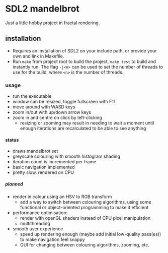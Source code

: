 # SDL2 mandelbrot
Just a little hobby project in fractal rendering.

## installation
- Requires an installation of SDL2 on your include path, or provide your own and link in Makefile.
- Run `make` from project root to build the project, `make test` to build and instantly run. The flag `-j<n>` can be used to set the number of threads to use for the build, where `<n>` is the number of threads.

### usage
- run the executable
- window can be resized, toggle fullscreen with F11
- move around with WASD keys
- zoom in/out with up/down arrow keys
- zoom in and centre on click by left-clicking
    - resizing or zooming may result in needing to wait a moment until enough iterations are recalculated to be able to see anything

#### status
- draws mandelbrot set
- greyscale colouring with smooth histogram shading
- iteration count is incremented per frame
- basic navigation implemented
- pretty slow. rendered on CPU

##### planned
- render in colour using an HSV to RGB transform
    - add a way to switch between colouring algorithms, using some functional or object-oriented programming to make it efficient
- performance optimisation:
    - render with openGL shaders instead of CPU pixel manipulation
    - multithreading
- smooth user experience
    - speed up rendering enough (maybe add initial low-quality pass(es)) to make navigation feel snappy
    - GUI for changing between colouring algorithms, zooming, etc.
